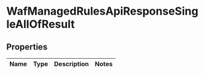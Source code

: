 

# WafManagedRulesApiResponseSingleAllOfResult


## Properties

| Name | Type | Description | Notes |
|------------ | ------------- | ------------- | -------------|



